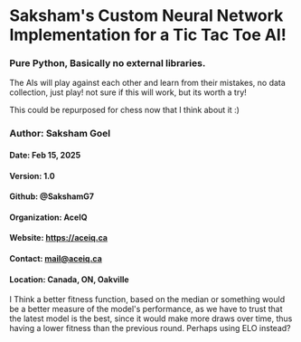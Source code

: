 # Saksham's Custom Neural Network Implementation for a Tic Tac Toe AI!
### Pure Python, Basically no external libraries.
The AIs will play against each other and learn from their mistakes, no data collection, just play!
not sure if this will work, but its worth a try!

This could be repurposed for chess now that I think about it :)

### Author: Saksham Goel

#### Date: Feb 15, 2025

#### Version: 1.0
#### Github: @SakshamG7
#### Organization: AceIQ
#### Website: https://aceiq.ca
#### Contact: mail@aceiq.ca
#### Location: Canada, ON, Oakville

I Think a better fitness function, based on the median or something would be a better measure of the model's performance, as we have to trust that the latest model is the best, since it would make more draws over time, thus having a lower fitness than the previous round. Perhaps using ELO instead?